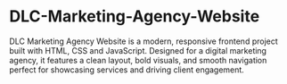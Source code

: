 # DLC-Marketing-Agency-Website
DLC Marketing Agency Website is a modern, responsive frontend project built with HTML, CSS and JavaScript. Designed for a digital marketing agency, it features a clean layout, bold visuals, and smooth navigation perfect for showcasing services and driving client engagement.
